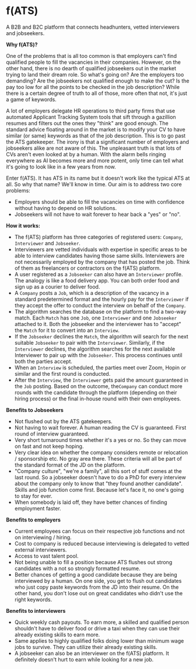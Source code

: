 # f(ATS)
A B2B and B2C platform that connects headhunters, vetted interviewers and jobseekers.

**Why f(ATS)?**

One of the problems that is all too common is that employers can't find qualified people to fill the vacancies in their companies. However, on the other hand, there is no dearth of qualified jobseekers out in the market trying to land their dream role. So what's going on? Are the employers too demanding? Are the jobseekers not qualified enough to make the cut? Is the pay too low for all the points to be checked in the job description? While there is a certain degree of truth to all of those, more often that not, it's just a game of keywords.

A lot of employers delegate HR operations to third party firms that use automated Applicant Tracking System tools that sift through a gazillion resumes and filters out the ones they "think" are good enough. The standard advice floating around in the market is to modify your CV to have similar (or same) keywords as that of the job description. This is to go past the ATS gatekeeper. The irony is that a significant number of employers and jobseekers alike are not aware of this. The unpleasant truth is that lots of CVs aren't even looked at by a human. With the alarm bells ringing everywhere as AI becomes more and more potent, only time can tell what it's going to look like in a few years from now.

Enter f(ATS). It has ATS in its name but it doesn't work like the typical ATS at all. So why that name? We'll know in time. Our aim is to address two core problems:

- Employers should be able to fill the vacancies on time with confidence without having to depend on HR solutions.
- Jobseekers will not have to wait forever to hear back a "yes" or "no".

**How it works:**

- The f(ATS) platform has three categories of registered users: `Company`, `Interviewer` and `Jobseeker`.
- Interviewers are vetted individuals with expertise in specific areas to be able to interview candidates having those same skills. Interviewers are not necessarily employed by the company that has posted the job. Think of them as freelancers or contractors on the f(ATS) platform.
- A user registered as a `Jobseeker` can also have an `Interviewer` profile. The analogy is like a food delivery app. You can both order food and sign up as a courier to deliver food.
- A `Company` posts a `Job`, which is a description of the vacancy in a standard predetermined format and the hourly pay for the `Interviewer` if they accept the offer to conduct the interview on behalf of the `Company`.
- The algorithm searches the database on the platform to find a two-way match. Each `Match` has one `Job`, one `Interviewer` and one `Jobseeker` attached to it. Both the jobseeker and the interviewer has to "accept" the `Match` for it to convert into an `Interview`.
- If the `Jobseeker` declines the `Match`, the algorithm will search for the next suitable `Jobseeker` to pair with the `Interviewer`. Similarly, if the `Interviewer` declines, the algorithm searches for the next available Interviewer to pair up with the `Jobseeker`. This process continues until both the parties accept.
- When an `Interview` is scheduled, the parties meet over Zoom, Hopin or similar and the first round is conducted. 
- After the `Interview`, the `Interviewer` gets paid the amount guaranteed in the `Job` posting. Based on the outcome, the`Company` can conduct more rounds with the candidate through the platform (depending on their hiring process) or the final in-house round with their own employees.

**Benefits to Jobseekers**

- Not flushed out by the ATS gatekeepers.
- Not having to wait forever. A human reading the CV is guaranteed. First round of interview guaranteed.
- Very short turnaround times whether it's a yes or no. So they can move on fast and not keep hoping.
- Very clear idea on whether the company considers remote or relocation / sponsorship etc. No gray area there. These criteria will all be part of the standard format of the JD on the platform.
- "Company culture", "we're a family", all this sort of stuff comes at the last round. So a jobseeker doesn't have to do a PhD for every interview about the company only to know that "they found another candidate". Skills and job function come first. Because let's face it, no one's going to stay for ever.
- When somebody is laid off, they have better chances of finding employment faster.

**Benefits to employers**
- Current employees can focus on their respective job functions and not on interviewing / hiring.
- Cost to company is reduced because interviewing is delegated to vetted external interviewers.
- Access to vast talent pool.
- Not being unable to fill a position because ATS flushes out strong candidates with a not so strongly formatted resume.
- Better chances of getting a good candidate because they are being interviewed by a human. On one side, you get to flush out candidates who just copy paste keywords from the JD into their resume. On the other hand, you don't lose out on great candidates who didn't use the right keywords.

**Benefits to interviewers**

- Quick weekly cash payouts. To earn more, a skilled and qualified person shouldn't have to deliver food or drive a taxi when they can use their already existing skills to earn more.
- Same applies to highly qualified folks doing lower than minimum wage jobs to survive. They can utilize their already existing skills.
- A jobseeker can also be an interviewer on the f(ATS) platform. It definitely doesn't hurt to earn while looking for a new job.


